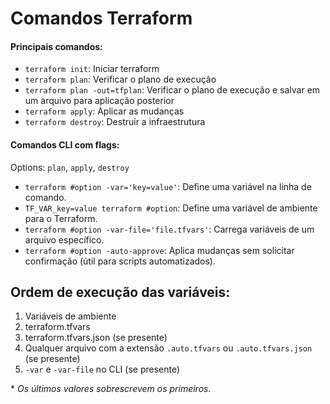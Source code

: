 # Comandos Terraform

#### Principais comandos:

- `terraform init`: Iniciar terraform
- `terraform plan`: Verificar o plano de execução
- `terraform plan -out=tfplan`: Verificar o plano de execução e salvar em um arquivo para aplicação posterior
- `terraform apply`: Aplicar as mudanças
- `terraform destroy`: Destruir a infraestrutura

#### Comandos CLI com flags:

Options: `plan`, `apply`, `destroy`

- `terraform #option -var='key=value'`: Define uma variável na linha de comando.
- `TF_VAR_key=value terraform #option`: Define uma variável de ambiente para o Terraform.
- `terraform #option -var-file='file.tfvars'`: Carrega variáveis de um arquivo específico.
- `terraform #option -auto-approve`: Aplica mudanças sem solicitar confirmação (útil para scripts automatizados).

## Ordem de execução das variáveis:

1. Variáveis de ambiente
2. terraform.tfvars
3. terraform.tfvars.json (se presente)
4. Qualquer arquivo com a extensão `.auto.tfvars` ou `.auto.tfvars.json` (se presente)
5. `-var` e `-var-file` no CLI (se presente)

\* _Os últimos valores sobrescrevem os primeiros._
